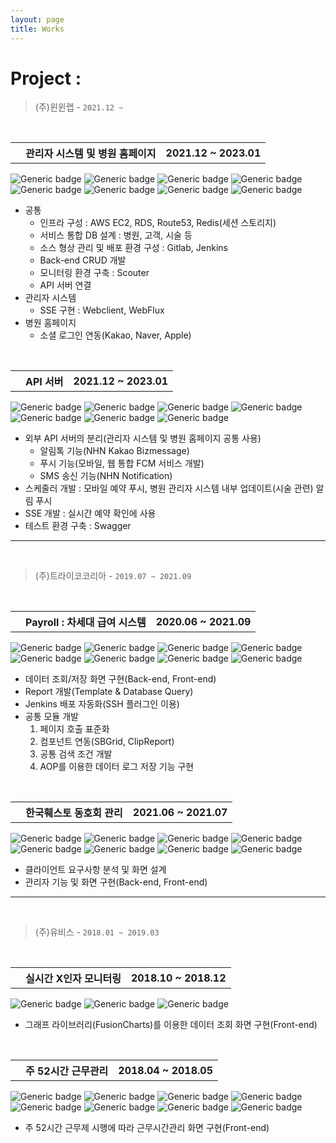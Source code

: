 ```yaml
---
layout: page
title: Works
---
```

# Project : 


> (주)윈윈랩 - `2021.12 ~ `

<br>

<table>
    <th class="th-basic2"><i class="fas fa-check"></i></th>
	<th>관리자 시스템 및 병원 홈페이지</th>
    <th class="th-basic">2021.12 ~ 2023.01</th>    
</table>

![Generic badge](https://img.shields.io/badge/-JAVA-99ff99?style=flat&logo=java&logoColor=black) ![Generic badge](https://img.shields.io/badge/-Spring-99ff99?style=flat&logo=spring&logoColor=black) ![Generic badge](https://img.shields.io/badge/-javascript-cce6ff?style=flat&logo=javascript&logoColor=black) ![Generic badge](https://img.shields.io/badge/-jsp-cce6ff?style=flat&logo=jsp&logoColor=black) ![Generic badge](https://img.shields.io/badge/-MyBatis-80c1ff?style=flat&logo=mybatis&logoColor=black) ![Generic badge](https://img.shields.io/badge/-Oracle-FA5C5C?style=flat&logo=oracle&logoColor=white)
![Generic badge](https://img.shields.io/badge/-Gitlab-654FF0?style=flat&logo=gitlab&logoColor=white) ![Generic badge](https://img.shields.io/badge/-Jenkins-654FF0?style=flat&logo=JENKINS&logoColor=white) 

* 공통
  * 인프라 구성 : AWS EC2, RDS, Route53, Redis(세션 스토리지)
  * 서비스 통합 DB 설계 : 병원, 고객, 시술 등
  * 소스 형상 관리 및 배포 환경 구성 : Gitlab, Jenkins
  * Back-end CRUD 개발
  * 모니터링 환경 구축 : Scouter
  * API 서버 연결
* 관리자 시스템
  * SSE 구현 : Webclient, WebFlux
* 병원 홈페이지
  * 소셜 로그인 연동(Kakao, Naver, Apple)

<br>

<table>
    <th class="th-basic2"><i class="fas fa-check"></i></th>
	<th>API 서버</th>
    <th class="th-basic">2021.12 ~ 2023.01</th>    
</table>

![Generic badge](https://img.shields.io/badge/-JAVA-99ff99?style=flat&logo=java&logoColor=black) ![Generic badge](https://img.shields.io/badge/-Spring-99ff99?style=flat&logo=spring&logoColor=black) ![Generic badge](https://img.shields.io/badge/-JPA-80c1ff?style=flat&logo=jpa&logoColor=black) ![Generic badge](https://img.shields.io/badge/-MyBatis-80c1ff?style=flat&logo=mybatis&logoColor=black) ![Generic badge](https://img.shields.io/badge/-Oracle-FA5C5C?style=flat&logo=oracle&logoColor=white)
![Generic badge](https://img.shields.io/badge/-Gitlab-654FF0?style=flat&logo=gitlab&logoColor=white) ![Generic badge](https://img.shields.io/badge/-Jenkins-654FF0?style=flat&logo=JENKINS&logoColor=white) 

* 외부 API 서버의 분리(관리자 시스템 및 병원 홈페이지 공통 사용)
  * 알림톡 기능(NHN Kakao Bizmessage)
  * 푸시 기능(모바일, 웹 통합 FCM 서비스 개발)
  * SMS 송신 기능(NHN Notification)
* 스케줄러 개발 : 모바일 예약 푸시, 병원 관리자 시스템 내부 업데이트(시술 관련) 알림 푸시
* SSE 개발 : 실시간 예약 확인에 사용
* 테스트 환경 구축 : Swagger

------

<br>

> (주)트라이코코리아 - `2019.07 ~ 2021.09`

<br>

<table>
    <th class="th-basic2"><i class="fas fa-check"></i></th>
	<th>Payroll : 차세대 급여 시스템</th>
    <th class="th-basic">2020.06 ~ 2021.09</th>    
</table>

![Generic badge](https://img.shields.io/badge/-JAVA-99ff99?style=flat&logo=java&logoColor=black) ![Generic badge](https://img.shields.io/badge/-Spring-99ff99?style=flat&logo=spring&logoColor=black) ![Generic badge](https://img.shields.io/badge/-jquery-cce6ff?style=flat&logo=jquery&logoColor=black) ![Generic badge](https://img.shields.io/badge/-jsp-cce6ff?style=flat&logo=jsp&logoColor=black) ![Generic badge](https://img.shields.io/badge/-MyBatis-80c1ff?style=flat&logo=mybatis&logoColor=black) ![Generic badge](https://img.shields.io/badge/-Oracle-FA5C5C?style=flat&logo=oracle&logoColor=white)
![Generic badge](https://img.shields.io/badge/-SVN-654FF0?style=flat&logo=subversion&logoColor=white) ![Generic badge](https://img.shields.io/badge/-Jenkins-654FF0?style=flat&logo=JENKINS&logoColor=white) 

* 데이터 조회/저장 화면 구현(Back-end, Front-end)
* Report 개발(Template & Database Query)
* Jenkins 배포 자동화(SSH 플러그인 이용)
* 공통 모듈 개발
  1. 페이지 호출 표준화
  2. 컴포넌트 연동(SBGrid, ClipReport)
  3. 공통 검색 조건 개발
  4. AOP를 이용한 데이터 로그 저장 기능 구현

<br>

<table>
    <th class="th-basic2"><i class="fas fa-check"></i></th>
	<th>한국훼스토 동호회 관리</th>
    <th class="th-basic">2021.06 ~ 2021.07</th>    
</table>

![Generic badge](https://img.shields.io/badge/-JAVA-99ff99?style=flat&logo=java&logoColor=black) ![Generic badge](https://img.shields.io/badge/-Spring-99ff99?style=flat&logo=spring&logoColor=black) ![Generic badge](https://img.shields.io/badge/-jquery-cce6ff?style=flat&logo=jquery&logoColor=black) ![Generic badge](https://img.shields.io/badge/-jsp-cce6ff?style=flat&logo=jsp&logoColor=black) ![Generic badge](https://img.shields.io/badge/-MyBatis-80c1ff?style=flat&logo=mybatis&logoColor=black) ![Generic badge](https://img.shields.io/badge/-Oracle-FA5C5C?style=flat&logo=oracle&logoColor=white)
![Generic badge](https://img.shields.io/badge/-SVN-654FF0?style=flat&logo=subversion&logoColor=white) ![Generic badge](https://img.shields.io/badge/-Jenkins-654FF0?style=flat&logo=JENKINS&logoColor=white) 

* 클라이언트 요구사항 분석 및 화면 설계
* 관리자 기능 및 화면 구현(Back-end, Front-end)

------

<br>

> (주)유비스 - `2018.01 ~ 2019.03`

<br>

<table>
    <th class="th-basic2"><i class="fas fa-check"></i></th>
	<th>실시간 X인자 모니터링</th>
    <th class="th-basic">2018.10 ~ 2018.12</th>    
</table>

![Generic badge](https://img.shields.io/badge/-ASP-99ff99?style=flat&logo=ASP&logoColor=black) ![Generic badge](https://img.shields.io/badge/-javascript-cce6ff?style=flat&logo=javascript&logoColor=black) ![Generic badge](https://img.shields.io/badge/-MSSQL-FA5C5C?style=flat&logo=MSSQL&logoColor=white)

* 그래프 라이브러리(FusionCharts)를 이용한 데이터 조회 화면 구현(Front-end)

<br>

<table>
    <th class="th-basic2"><i class="fas fa-check"></i></th>
	<th>주 52시간 근무관리</th>
    <th class="th-basic">2018.04 ~ 2018.05</th>    
</table>

![Generic badge](https://img.shields.io/badge/-JAVA-99ff99?style=flat&logo=java&logoColor=black) ![Generic badge](https://img.shields.io/badge/-Spring-99ff99?style=flat&logo=spring&logoColor=black) ![Generic badge](https://img.shields.io/badge/-javascript-cce6ff?style=flat&logo=javascript&logoColor=black) ![Generic badge](https://img.shields.io/badge/-jsp-cce6ff?style=flat&logo=jsp&logoColor=black) ![Generic badge](https://img.shields.io/badge/-MyBatis-80c1ff?style=flat&logo=mybatis&logoColor=black) ![Generic badge](https://img.shields.io/badge/-Oracle-FA5C5C?style=flat&logo=oracle&logoColor=white)
![Generic badge](https://img.shields.io/badge/-SVN-654FF0?style=flat&logo=subversion&logoColor=white) ![Generic badge](https://img.shields.io/badge/-Jenkins-654FF0?style=flat&logo=JENKINS&logoColor=white) 

* 주 52시간 근무제 시행에 따라 근무시간관리 화면 구현(Front-end)